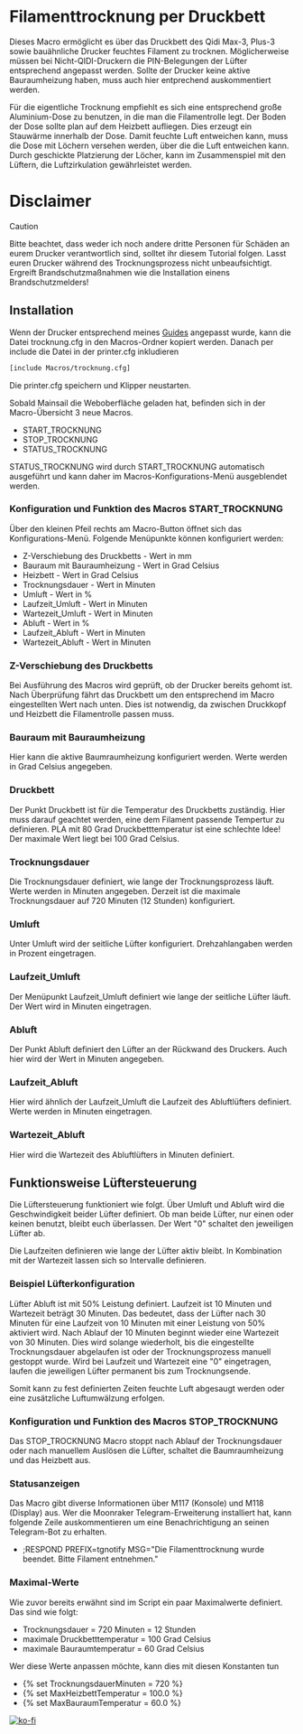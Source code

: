 # **Filamenttrocknung per Druckbett**

Dieses Macro ermöglicht es über das Druckbett des Qidi Max-3, Plus-3 sowie bauähnliche Drucker feuchtes Filament zu trocknen.
Möglicherweise müssen bei Nicht-QIDI-Druckern die PIN-Belegungen der Lüfter entsprechend angepasst werden. 
Sollte der Drucker keine aktive Bauraumheizung haben, muss auch hier entprechend auskommentiert werden.

Für die eigentliche Trocknung empfiehlt es sich eine entsprechend große Aluminium-Dose zu benutzen, in die man die Filamentrolle legt. Der Boden der Dose sollte plan auf dem Heizbett aufliegen.
Dies erzeugt ein Stauwärme innerhalb der Dose.
Damit feuchte Luft entweichen kann, muss die Dose mit Löchern versehen werden, über die die Luft entweichen kann. Durch geschickte Platzierung der Löcher, kann im Zusammenspiel mit den Lüftern, die Luftzirkulation gewährleistet werden.

# **Disclaimer**
> [!CAUTION]
> Bitte beachtet, dass weder ich noch andere dritte Personen für Schäden an eurem Drucker verantwortlich sind, solltet ihr diesem Tutorial folgen.
> Lasst euren Drucker während des Trocknungsprozess nicht unbeaufsichtigt. Ergreift Brandschutzmaßnahmen wie die Installation einens Brandschutzmelders!

## Installation

Wenn der Drucker entsprechend meines <a href="https://github.com/leadustin/QIDI-up2date-german/blob/main/Klipper-Update/update%2Bupgrade.md">Guides</a> angepasst wurde, kann die Datei trocknung.cfg in den Macros-Ordner kopiert werden.
Danach per include die Datei in der printer.cfg inkludieren
```bash
[include Macros/trocknung.cfg]
```
Die printer.cfg speichern und Klipper neustarten.

Sobald Mainsail die Weboberfläche geladen hat, befinden sich in der Macro-Übersicht 3 neue Macros.
+ START_TROCKNUNG
+ STOP_TROCKNUNG
+ STATUS_TROCKNUNG

STATUS_TROCKNUNG wird durch START_TROCKNUNG automatisch ausgeführt und kann daher im Macros-Konfigurations-Menü ausgeblendet werden.

### Konfiguration und Funktion des Macros START_TROCKNUNG

Über den kleinen Pfeil rechts am Macro-Button öffnet sich das Konfigurations-Menü. Folgende Menüpunkte können konfiguriert werden:
+ Z-Verschiebung des Druckbetts - Wert in mm
+ Bauraum mit Bauraumheizung - Wert in Grad Celsius
+ Heizbett - Wert in Grad Celsius
+ Trocknungsdauer - Wert in Minuten
+ Umluft - Wert in % 
+ Laufzeit_Umluft - Wert in Minuten
+ Wartezeit_Umluft - Wert in Minuten
+ Abluft - Wert in % 
+ Laufzeit_Abluft - Wert in Minuten
+ Wartezeit_Abluft - Wert in Minuten

### Z-Verschiebung des Druckbetts

Bei Ausführung des Macros wird geprüft, ob der Drucker bereits gehomt ist. Nach Überprüfung fährt das Druckbett um den entsprechend im Macro eingestellten Wert nach unten.
Dies ist notwendig, da zwischen Druckkopf und Heizbett die Filamentrolle passen muss.

### Bauraum mit Bauraumheizung

Hier kann die aktive Baumraumheizung konfiguriert werden. Werte werden in Grad Celsius angegeben.

### Druckbett

Der Punkt Druckbett ist für die Temperatur des Druckbetts zuständig. Hier muss darauf geachtet werden, eine dem Filament passende Tempertur zu definieren. 
PLA mit 80 Grad Druckbetttemperatur ist eine schlechte Idee! Der maximale Wert liegt bei 100 Grad Celsius.

### Trocknungsdauer

Die Trocknungsdauer definiert, wie lange der Trocknungsprozess läuft. Werte werden in Minuten angegeben. Derzeit ist die maximale Trocknungsdauer auf 720 Minuten (12 Stunden) konfiguriert.

### Umluft

Unter Umluft wird der seitliche Lüfter konfiguriert. Drehzahlangaben werden in Prozent eingetragen.

### Laufzeit_Umluft

Der Menüpunkt Laufzeit_Umluft definiert wie lange der seitliche Lüfter läuft. Der Wert wird in Minuten eingetragen.

### Abluft

Der Punkt Abluft definiert den Lüfter an der Rückwand des Druckers. Auch hier wird der Wert in Minuten angegeben.

### Laufzeit_Abluft

Hier wird ähnlich der Laufzeit_Umluft die Laufzeit des Abluftlüfters definiert. Werte werden in Minuten eingetragen.

### Wartezeit_Abluft

Hier wird die Wartezeit des Abluftlüfters in Minuten definiert.


## Funktionsweise Lüftersteuerung

Die Lüftersteuerung funktioniert wie folgt. Über Umluft und Abluft wird die Geschwindigkeit beider Lüfter definiert. Ob man beide Lüfter, nur einen oder keinen benutzt, bleibt euch überlassen.
Der Wert "0" schaltet den jeweiligen Lüfter ab.

Die Laufzeiten definieren wie lange der Lüfter aktiv bleibt. In Kombination mit der Wartezeit lassen sich so Intervalle definieren.

### Beispiel Lüfterkonfiguration

Lüfter Abluft ist mit 50% Leistung definiert. Laufzeit ist 10 Minuten und Wartezeit beträgt 30 Minuten. 
Das bedeutet, dass der Lüfter nach 30 Minuten für eine Laufzeit von 10 Minuten mit einer Leistung von 50% aktiviert wird. Nach Ablauf der 10 Minuten beginnt wieder eine Wartezeit von 30 Minuten.
Dies wird solange wiederholt, bis die eingestellte Trocknungsdauer abgelaufen ist oder der Trocknungsprozess manuell gestoppt wurde.
Wird bei Laufzeit und Wartezeit eine "0" eingetragen, laufen die jeweiligen Lüfter permanent bis zum Trocknungsende.

Somit kann zu fest definierten Zeiten feuchte Luft abgesaugt werden oder eine zusätzliche Luftumwälzung erfolgen.

### Konfiguration und Funktion des Macros STOP_TROCKNUNG

Das STOP_TROCKNUNG Macro stoppt nach Ablauf der Trocknungsdauer oder nach manuellem Auslösen die Lüfter, schaltet die Baumraumheizung und das Heizbett aus.

### Statusanzeigen

Das Macro gibt diverse Informationen über M117 (Konsole) und M118 (Display) aus.
Wer die Moonraker Telegram-Erweiterung installiert hat, kann folgende Zeile auskommentieren um eine Benachrichtigung an seinen Telegram-Bot zu erhalten.

+ ;RESPOND PREFIX=tgnotify MSG="Die Filamenttrocknung wurde beendet. Bitte Filament entnehmen."

### Maximal-Werte

Wie zuvor bereits erwähnt sind im Script ein paar Maximalwerte definiert. Das sind wie folgt:

+ Trocknungsdauer = 720 Minuten = 12 Stunden
+ maximale Druckbetttemperatur = 100 Grad Celsius
+ maximale Bauraumtemperatur = 60 Grad Celsius

Wer diese Werte anpassen möchte, kann dies mit diesen Konstanten tun
+ {% set TrocknungsdauerMinuten = 720 %}
+ {% set MaxHeizbettTemperatur = 100.0 %}
+ {% set MaxBauraumTemperatur = 60.0 %}

[![ko-fi](https://ko-fi.com/img/githubbutton_sm.svg)](https://ko-fi.com/G2G7VMD0W)
